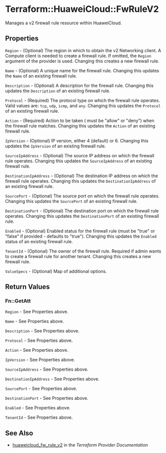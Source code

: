 # Terraform::HuaweiCloud::FwRuleV2

Manages a v2 firewall rule resource within HuaweiCloud.

## Properties

`Region` - (Optional) The region in which to obtain the v2 Networking client.
A Compute client is needed to create a firewall rule. If omitted, the
`Region` argument of the provider is used. Changing this creates a new
firewall rule.

`Name` - (Optional) A unique name for the firewall rule. Changing this
updates the `Name` of an existing firewall rule.

`Description` - (Optional) A description for the firewall rule. Changing this
updates the `Description` of an existing firewall rule.

`Protocol` - (Required) The protocol type on which the firewall rule operates.
Valid values are: `tcp`, `udp`, `icmp`, and `any`. Changing this updates the
`Protocol` of an existing firewall rule.

`Action` - (Required) Action to be taken ( must be "allow" or "deny") when the
firewall rule matches. Changing this updates the `Action` of an existing
firewall rule.

`IpVersion` - (Optional) IP version, either 4 (default) or 6. Changing this
updates the `IpVersion` of an existing firewall rule.

`SourceIpAddress` - (Optional) The source IP address on which the firewall
rule operates. Changing this updates the `SourceIpAddress` of an existing
firewall rule.

`DestinationIpAddress` - (Optional) The destination IP address on which the
firewall rule operates. Changing this updates the `DestinationIpAddress`
of an existing firewall rule.

`SourcePort` - (Optional) The source port on which the firewall
rule operates. Changing this updates the `SourcePort` of an existing
firewall rule.

`DestinationPort` - (Optional) The destination port on which the firewall
rule operates. Changing this updates the `DestinationPort` of an existing
firewall rule.

`Enabled` - (Optional) Enabled status for the firewall rule (must be "true"
or "false" if provided - defaults to "true"). Changing this updates the
`Enabled` status of an existing firewall rule.

`TenantId` - (Optional) The owner of the firewall rule. Required if admin
wants to create a firewall rule for another tenant. Changing this creates a
new firewall rule.

`ValueSpecs` - (Optional) Map of additional options.


## Return Values

### Fn::GetAtt

`Region` - See Properties above.

`Name` - See Properties above.

`Description` - See Properties above.

`Protocol` - See Properties above.

`Action` - See Properties above.

`IpVersion` - See Properties above.

`SourceIpAddress` - See Properties above.

`DestinationIpAddress` - See Properties above.

`SourcePort` - See Properties above.

`DestinationPort` - See Properties above.

`Enabled` - See Properties above.

`TenantId` - See Properties above.

## See Also

* [huaweicloud_fw_rule_v2](https://www.terraform.io/docs/providers/huaweicloud/r/fw_rule_v2.html) in the _Terraform Provider Documentation_